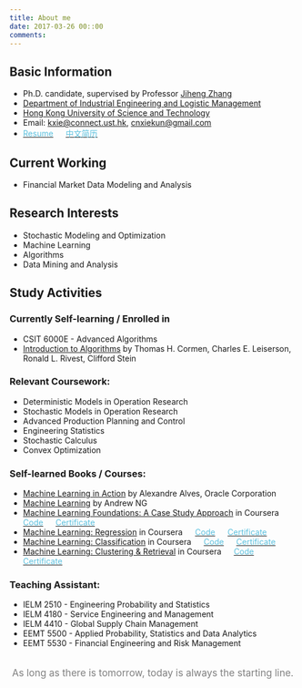 ```yaml
---
title: About me
date: 2017-03-26 00::00
comments:
---
```


## Basic Information
- Ph.D. candidate, supervised by Professor [Jiheng Zhang](http://verse.ust.hk)
- [Department of Industrial Engineering and Logistic Management](http://www.ielm.ust.hk/eng/index.php)
- [Hong Kong University of Science and Technology](http://www.ust.hk)
- Email: <kxie@connect.ust.hk>, <cnxiekun@gmail.com>
- [<font color=#5bc0de>Resume</font>](index/CV/KunXIE-CV_eng.pdf) &ensp;&ensp; [<font color=#5bc0de>中文简历</font>](index/CV/KunXIE-CV_chs.pdf)

## Current Working
- Financial Market Data Modeling and Analysis

## Research Interests
- Stochastic Modeling and Optimization
- Machine Learning
- Algorithms
- Data Mining and Analysis

## Study Activities

### Currently Self-learning / Enrolled in
- CSIT 6000E - Advanced Algorithms
- [Introduction to Algorithms](https://www.amazon.com/Introduction-Algorithms-3rd-MIT-Press/dp/0262033844) by Thomas H. Cormen, Charles E. Leiserson, Ronald L. Rivest, Clifford Stein

### Relevant Coursework:
- Deterministic Models in Operation Research
- Stochastic Models in Operation Research
- Advanced Production Planning and Control
- Engineering Statistics
- Stochastic Calculus
- Convex Optimization

### Self-learned Books / Courses:
- [Machine Learning in Action](https://www.manning.com/books/machine-learning-in-action) by Alexandre Alves, Oracle Corporation
- [Machine Learning](https://www.coursera.org/learn/machine-learning) by Andrew NG
- [Machine Learning Foundations: A Case Study Approach](https://www.coursera.org/learn/ml-foundations) in Coursera &ensp;&ensp; [<font color=#5bc0de>Code</font>](https://github.com/cnxiekun/ML-Foundations) &ensp;&ensp; [<font color=#5bc0de>Certificate</font>](index/Certificates/ML-Foundations.pdf)
- [Machine Learning: Regression](https://www.coursera.org/learn/ml-regression) in Coursera &ensp;&ensp; [<font color=#5bc0de>Code</font>](https://github.com/cnxiekun/ML-Regression) &ensp;&ensp; [<font color=#5bc0de>Certificate</font>](index/Certificates/ML-Regression.pdf)
- [Machine Learning: Classification](https://www.coursera.org/learn/ml-classification) in Coursera &ensp;&ensp; [<font color=#5bc0de>Code</font>](https://github.com/cnxiekun/ML-Classification) &ensp;&ensp; [<font color=#5bc0de>Certificate</font>](index/Certificates/ML-Classification.pdf)
- [Machine Learning: Clustering & Retrieval](https://www.coursera.org/learn/ml-clustering-and-retrieval) in Coursera &ensp;&ensp; [<font color=#5bc0de>Code</font>](https://github.com/cnxiekun/ML-ClusteringAndRetrieval) &ensp;&ensp; [<font color=#5bc0de>Certificate</font>](index/Certificates/ML-ClusteringAndRetrieval.pdf)

### Teaching Assistant:
- IELM 2510 - Engineering Probability and Statistics
- IELM 4180 - Service Engineering and Management
- IELM 4410 - Global Supply Chain Management
- EEMT 5500 - Applied Probability, Statistics and Data Analytics
- EEMT 5530 - Financial Engineering and Risk Management


<p style="text-align:center;font-size:17px;padding-top:20px; width : 500px; margin:0 auto; padding-bottom:50px; color:#000;"><font color="grey">As long as there is tomorrow, today is always the starting line.</font></p>

